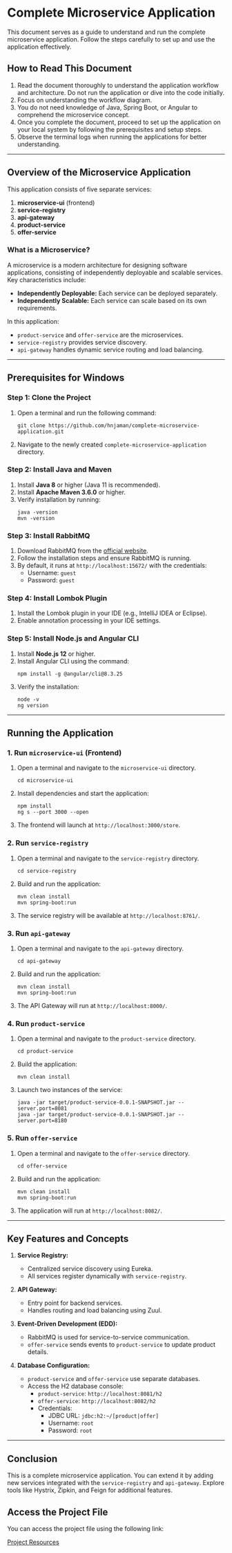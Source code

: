 # Complete Microservice Application

This document serves as a guide to understand and run the complete microservice application. Follow the steps carefully to set up and use the application effectively.

## How to Read This Document

1. Read the document thoroughly to understand the application workflow and architecture. Do not run the application or dive into the code initially.
2. Focus on understanding the workflow diagram.
3. You do not need knowledge of Java, Spring Boot, or Angular to comprehend the microservice concept.
4. Once you complete the document, proceed to set up the application on your local system by following the prerequisites and setup steps.
5. Observe the terminal logs when running the applications for better understanding.

---

## Overview of the Microservice Application

This application consists of five separate services:

1. **microservice-ui** (frontend)
2. **service-registry**
3. **api-gateway**
4. **product-service**
5. **offer-service**

### What is a Microservice?

A microservice is a modern architecture for designing software applications, consisting of independently deployable and scalable services. Key characteristics include:

- **Independently Deployable:** Each service can be deployed separately.
- **Independently Scalable:** Each service can scale based on its own requirements.

In this application:

- `product-service` and `offer-service` are the microservices.
- `service-registry` provides service discovery.
- `api-gateway` handles dynamic service routing and load balancing.

---

## Prerequisites for Windows

### Step 1: Clone the Project

1. Open a terminal and run the following command:
   ```
   git clone https://github.com/hnjaman/complete-microservice-application.git
   ```
2. Navigate to the newly created `complete-microservice-application` directory.

### Step 2: Install Java and Maven

1. Install **Java 8** or higher (Java 11 is recommended).
2. Install **Apache Maven 3.6.0** or higher.
3. Verify installation by running:
   ```
   java -version
   mvn -version
   ```

### Step 3: Install RabbitMQ

1. Download RabbitMQ from the [official website](https://www.rabbitmq.com/install-windows.html).
2. Follow the installation steps and ensure RabbitMQ is running.
3. By default, it runs at `http://localhost:15672/` with the credentials:
   - Username: `guest`
   - Password: `guest`

### Step 4: Install Lombok Plugin

1. Install the Lombok plugin in your IDE (e.g., IntelliJ IDEA or Eclipse).
2. Enable annotation processing in your IDE settings.

### Step 5: Install Node.js and Angular CLI

1. Install **Node.js 12** or higher.
2. Install Angular CLI using the command:
   ```
   npm install -g @angular/cli@8.3.25
   ```
3. Verify the installation:
   ```
   node -v
   ng version
   ```

---

## Running the Application

### 1. Run `microservice-ui` (Frontend)

1. Open a terminal and navigate to the `microservice-ui` directory.
   ```
   cd microservice-ui
   ```
2. Install dependencies and start the application:
   ```
   npm install
   ng s --port 3000 --open
   ```
3. The frontend will launch at `http://localhost:3000/store`.

### 2. Run `service-registry`

1. Open a terminal and navigate to the `service-registry` directory.
   ```
   cd service-registry
   ```
2. Build and run the application:
   ```
   mvn clean install
   mvn spring-boot:run
   ```
3. The service registry will be available at `http://localhost:8761/`.

### 3. Run `api-gateway`

1. Open a terminal and navigate to the `api-gateway` directory.
   ```
   cd api-gateway
   ```
2. Build and run the application:
   ```
   mvn clean install
   mvn spring-boot:run
   ```
4. The API Gateway will run at `http://localhost:8000/`.

### 4. Run `product-service`

1. Open a terminal and navigate to the `product-service` directory.
   ```
   cd product-service
   ```
2. Build the application:
   ```
   mvn clean install
   ```
3. Launch two instances of the service:
   ```
   java -jar target/product-service-0.0.1-SNAPSHOT.jar --server.port=8081
   java -jar target/product-service-0.0.1-SNAPSHOT.jar --server.port=8180
   ```

### 5. Run `offer-service`

1. Open a terminal and navigate to the `offer-service` directory.
   ```
   cd offer-service
   ```
2. Build and run the application:
   ```
   mvn clean install
   mvn spring-boot:run
   ```
3. The application will run at `http://localhost:8082/`.

---

## Key Features and Concepts

1. **Service Registry:**
   - Centralized service discovery using Eureka.
   - All services register dynamically with `service-registry`.

2. **API Gateway:**
   - Entry point for backend services.
   - Handles routing and load balancing using Zuul.

3. **Event-Driven Development (EDD):**
   - RabbitMQ is used for service-to-service communication.
   - `offer-service` sends events to `product-service` to update product details.

4. **Database Configuration:**
   - `product-service` and `offer-service` use separate databases.
   - Access the H2 database console:
     - `product-service`: `http://localhost:8081/h2`
     - `offer-service`: `http://localhost:8082/h2`
     - Credentials:
       - JDBC URL: `jdbc:h2:~/[product|offer]`
       - Username: `root`
       - Password: `root`

---

## Conclusion

This is a complete microservice application. You can extend it by adding new services integrated with the `service-registry` and `api-gateway`. Explore tools like Hystrix, Zipkin, and Feign for additional features.

## Access the Project File

You can access the project file using the following link:

[Project Resources](https://drive.google.com/file/d/1BXf_qPvvP89LHUyNzD9f-Qb_Glv91zHq/view?usp=sharing)

